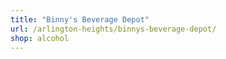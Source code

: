 ```yaml
---
title: "Binny's Beverage Depot"
url: /arlington-heights/binnys-beverage-depot/
shop: alcohol
---
```

